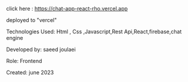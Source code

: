 click here : https://chat-app-react-rho.vercel.app

deployed to "vercel"

Technologies Used: Html , Css ,Javascript,Rest Api,React,firebase,chat engine

Developed by: saeed joulaei

Role: Frontend

Created: june 2023
